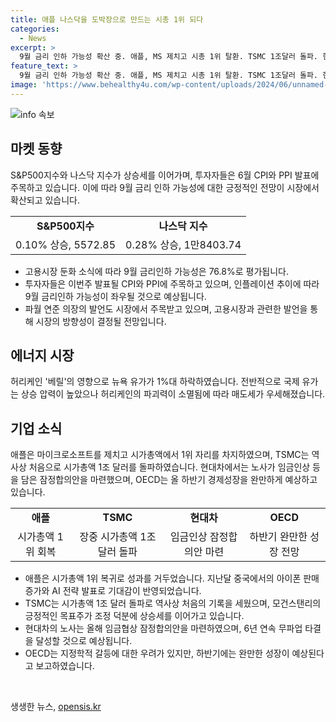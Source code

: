 ```yaml
---
title: 애플 나스닥을 도박장으로 만드는 시총 1위 되다
categories:
  - News
excerpt: >
  9월 금리 인하 가능성 확산 중. 애플, MS 제치고 시총 1위 탈환. TSMC 1조달러 돌파. 현대차 노사 임금협상 마련, 파업 유보. S&P500, 나스닥 상승세. 파월 발언 주시. 유가 하락, 허리케인 베릴 약화. OECD 경제계 하반기 완만한 성장 전망. 6월 CPI·PPI 주시. (150자)
feature_text: >
  9월 금리 인하 가능성 확산 중. 애플, MS 제치고 시총 1위 탈환. TSMC 1조달러 돌파. 현대차 노사 임금협상 마련, 파업 유보. S&P500, 나스닥 상승세. 파월 발언 주시. 유가 하락, 허리케인 베릴 약화. OECD 경제계 하반기 완만한 성장 전망. 6월 CPI·PPI 주시. (150자)
image: 'https://www.behealthy4u.com/wp-content/uploads/2024/06/unnamed-file.png'
---
```


<p><img src="https://www.behealthy4u.com/wp-content/uploads/2024/06/unnamed-file.png" alt="info 속보" /></p>

<h2 data-ke-size="size26">마켓 동향</h2>

<p data-ke-size="size16">S&P500지수와 나스닥 지수가 상승세를 이어가며, 투자자들은 6월 CPI와 PPI 발표에 주목하고 있습니다. 이에 따라 9월 금리 인하 가능성에 대한 긍정적인 전망이 시장에서 확산되고 있습니다.</p>

<table>
  <tr>
    <td style="text-align: center; height: 17px;"><b>S&P500지수</b></td>
    <td style="text-align: center; height: 17px;"><b>나스닥 지수</b></td>
  </tr>
  <tr>
    <td style="text-align: center; height: 17px;">0.10% 상승, 5572.85</td>
    <td style="text-align: center; height: 17px;">0.28% 상승, 1만8403.74</td>
  </tr>
</table>

<ul>
  <li>고용시장 둔화 소식에 따라 9월 금리인하 가능성은 76.8%로 평가됩니다.</li>
  <li>투자자들은 이번주 발표될 CPI와 PPI에 주목하고 있으며, 인플레이션 추이에 따라 9월 금리인하 가능성이 좌우될 것으로 예상됩니다.</li>
  <li>파월 연준 의장의 발언도 시장에서 주목받고 있으며, 고용시장과 관련한 발언을 통해 시장의 방향성이 결정될 전망입니다.</li>
</ul>

<h2 data-ke-size="size26">에너지 시장</h2>

<p data-ke-size="size16">허리케인 '베릴'의 영향으로 뉴욕 유가가 1%대 하락하였습니다. 전반적으로 국제 유가는 상승 압력이 높았으나 허리케인의 파괴력이 소멸됨에 따라 매도세가 우세해졌습니다.</p>

<h2 data-ke-size="size26">기업 소식</h2>

<p data-ke-size="size16">애플은 마이크로소프트를 제치고 시가총액에서 1위 자리를 차지하였으며, TSMC는 역사상 처음으로 시가총액 1조 달러를 돌파하였습니다. 현대차에서는 노사가 임금인상 등을 담은 잠정합의안을 마련했으며, OECD는 올 하반기 경제성장을 완만하게 예상하고 있습니다.</p>

<table>
  <tr>
    <td style="text-align: center; height: 17px;"><b>애플</b></td>
    <td style="text-align: center; height: 17px;"><b>TSMC</b></td>
    <td style="text-align: center; height: 17px;"><b>현대차</b></td>
    <td style="text-align: center; height: 17px;"><b>OECD</b></td>
  </tr>
  <tr>
    <td style="text-align: center; height: 17px;">시가총액 1위 회복</td>
    <td style="text-align: center; height: 17px;">장중 시가총액 1조 달러 돌파</td>
    <td style="text-align: center; height: 17px;">임금인상 잠정합의안 마련</td>
    <td style="text-align: center; height: 17px;">하반기 완만한 성장 전망</td>
  </tr>
</table>

<ul>
  <li>애플은 시가총액 1위 복귀로 성과를 거두었습니다. 지난달 중국에서의 아이폰 판매 증가와 AI 전략 발표로 기대감이 반영되었습니다.</li>
  <li>TSMC는 시가총액 1조 달러 돌파로 역사상 처음의 기록을 세웠으며, 모건스탠리의 긍정적인 목표주가 조정 덕분에 상승세를 이어가고 있습니다.</li>
  <li>현대차의 노사는 올해 임금협상 잠정합의안을 마련하였으며, 6년 연속 무파업 타결을 달성할 것으로 예상됩니다.</li>
  <li>OECD는 지정학적 갈등에 대한 우려가 있지만, 하반기에는 완만한 성장이 예상된다고 보고하였습니다.</li>
</ul>

<p data-ke-size="size16">&nbsp;</p>
생생한 뉴스, <a href="https://opensis.kr" rel="dofollow">opensis.kr</a>


